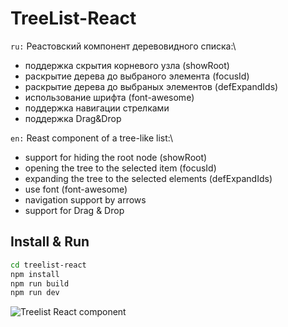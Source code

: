 # TreeList-React
`ru:` Реастовский компонент деревовидного списка:\
* поддержка скрытия корневого узла (showRoot)
* pаскрытие дерева до выбраного элемента (focusId)
* раскрытие дерева до выбраных элементов (defExpandIds)
* использование шрифта (font-awesome)
* поддержка навигации стрелками
* поддержка Drag&Drop


`en:` Reast component of a tree-like list:\
* support for hiding the root node (showRoot)
* opening the tree to the selected item (focusId)
* expanding the tree to the selected elements (defExpandIds)
* use font (font-awesome)
* navigation support by arrows
* support for Drag & Drop

## Install & Run

```sh
cd treelist-react 
npm install
npm run build
npm run dev
```
![Treelist React component](https://sun1-3.userapi.com/c834501/u1490270/docs/d7/3d7eb5da6465/treelist-anim.gif?extra=8Ua1q7aHqYpEY0PzivWo6abKJOZKvvKitMbvdKU8pdXD_WBln6A9gyQv5gK7lD7F9YSkMjRCXJGlAyfXab8851RW1N1-_-kJHZcZ5aoPCxYMNdEDxqjOnj2A62-ulLCoTO6R7nI)

